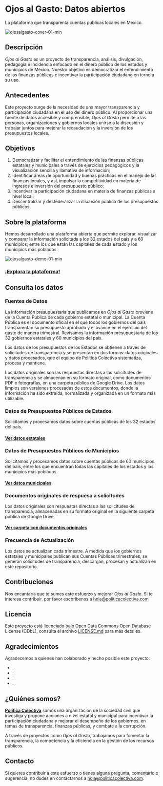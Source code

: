 # Ojos al Gasto: Datos abiertos
La plataforma que transparenta cuentas públicas locales en México.

![ojosalgasto-cover-01-min](https://github.com/Politica-Colectiva/ojos-al-gasto-datos/assets/6744123/3e0b0bfc-e85c-44e7-8c51-13c12924d175)


## Descripción
_Ojos al Gasto_ es un proyecto de transparencia, análisis, divulgación, pedagogía e incidencia enfocado en el dinero público de los estados y municipios de México. Nuestro objetivo es democratizar el entendimiento de las finanzas públicas e incentivar la participación ciudadana en torno a su uso.

## Antecedentes
Este proyecto surge de la necesidad de una mayor transparencia y participación ciudadana en el uso del dinero público. Al proporcionar una fuente de datos accesible y comprensible, _Ojos al Gasto_ permite a las personas, organizaciones y gobiernos locales unirse a la discusión y trabajar juntos para mejorar la recaudación y la inversión de los presupuestos locales.

## Objetivos
1. Democratizar y facilitar el entendimiento de las finanzas públicas estatales y municipales a través de ejercicios pedagógicos y la visualización sencilla y llamativa de información;
2. Identificar áreas de oportunidad y buenas prácticas en el manejo de las finanzas locales, y así, impulsar la competitividad en materia de ingresos e inversión del presupuesto público;
3. Incentivar la participación ciudadana en materia de finanzas públicas a nivel local;
4. Descentralizar y desfederalizar la discusión pública de los presupuestos públicos.

## Sobre la plataforma
Hemos desarrollado una plataforma abierta que permite explorar, visualizar y comparar la información solicitada a los 32 estados del país y a 60 municipios, entre los que están las capitales de cada estado y los municipios más poblados.

![ojosalgasto-demo-01-min](https://github.com/Politica-Colectiva/ojos-al-gasto-datos/assets/6744123/d4a86357-6e98-4977-b390-54f7a4bd3f7b)

### [¡Explora la plataforma!](https://politicacolectiva.com/ojos-al-gasto/)


## Consulta los datos

### Fuentes de Datos
La información presupuestaria que publicamos en _Ojos al Gasto_ proviene de la Cuenta Pública de cada gobierno estatal o municipal. La Cuenta Pública es el documento oficial en el que todos los gobiernos del país transparentan su presupuesto aprobado y el avance en el ejercicio del gasto de manera trimestral. Revisamos la información presupuestaria de los 32 gobiernos estatales y 60 municipios del país.

Los datos de los presupuestos de los Estados se obtienen a través de solicitudes de transparencia y se presentan en dos formas: datos originales y datos procesados, que el equipo de Política Colectiva sistematiza, procesa y mantiene.

Los datos originales son las respuestas directas a las solicitudes de transparencia y se almacenan en su formato original, como documentos PDF o fotografías, en una carpeta pública de Google Drive. Los datos limpios son versiones procesadas de estos documentos, donde la información ha sido extraída, normalizada y organizada en un formato más utilizable. 

### Datos de Presupuestos Públicos de Estados
Solicitamos y procesamos datos sobre cuentas públicas de los 32 estados del país.
#### [Ver datos estatales](https://github.com/Politica-Colectiva/ojos-al-gasto-datos/tree/main/datos/estados)

### Datos de Presupuestos Públicos de Municipios
Solicitamos y procesamos datos sobre cuentas públicas de 60 municipios del país, entre los que encuentran todas las capitales de los estados y los municipios más poblados.
#### [Ver datos municipales](https://github.com/Politica-Colectiva/ojos-al-gasto-datos/tree/main/datos/municipios)

### Documentos originales de respuesa a solicitudes
Los datos originales son respuestas directas a las solicitudes de transparencia, almacenadas en su formato original en la siguiente carpeta pública de Google Drive.

#### [Ver carpeta con documentos originales](https://politicacolectiva.com/)

### Frecuencia de Actualización
Los datos se actualizan cada trimestre. A medida que los gobiernos estatales y municipales publican sus Cuentas Públicas trimestrales, se generan solicitudes de transparencia, descargan, procesan y actualizan en este repositorio.


## Contribuciones
Nos encantaría que te sumes este esfuerzo y mejorar _Ojos al Gasto_. Si te interesa contribuir, por favor escbríbenos a hola@politicacolectiva.com

## Licencia
Este proyecto está licenciado bajo Open Data Commons Open Database License (ODbL), consulta el archivo [LICENSE.md](https://github.com/Politica-Colectiva/ojos-al-gasto-datos/blob/main/LICENCE.md) para más detalles.

## Agradecimientos
Agradecemos a quienes han colaborado y hecho posible este proyecto:
- .
- .
- .
- .

## ¿Quiénes somos?
**[Política Colectiva](politicacolectiva.com/)** somos una organización de la sociedad civil que investiga y propone acciones a nivel estatal y municipal para incentivar la participación ciudadana y mejorar el desempeño de los gobiernos, en temas de transparencia, finanzas públicas, y combate a la corrupción. 

A través de proyectos como _Ojos al Gasto_, trabajamos para fomentar la transparencia, la competencia y la eficiencia en la gestión de los recursos públicos.

## Contacto
Si quieres contribuir a este esfuerzo o tienes alguna pregunta, comentario o sugerencia, no dudes en contactarnos a hola@politicacolectiva.com.
